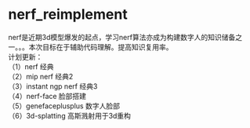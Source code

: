 # nerf_reimplement
nerf是近期3d模型爆发的起点，学习nerf算法亦成为构建数字人的知识储备之一。。。本次目标在于辅助代码理解。提高知识复用率。  
计划更新：  
  （1）nerf 经典  
  （2）mip nerf 经典2  
  （3）instant ngp nerf 经典3  
  （4）nerf-face 脸部搭建  
  （5）genefaceplusplus 数字人脸部  
  （6）3d-splatting 高斯溅射用于3d重构  
